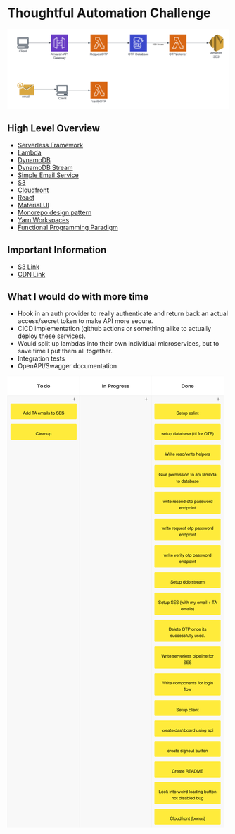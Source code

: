 # Thoughtful Automation Challenge

![LucidChart Diagram](assets/images/lucid.png?raw=true "LucidChart Diagram")
## High Level Overview

* [Serverless Framework](https://serverless.com)
* [Lambda](https://aws.amazon.com/lambda)
* [DynamoDB](https://aws.amazon.com/dynamodb/)
* [DynamoDB Stream](https://docs.aws.amazon.com/amazondynamodb/latest/developerguide/streamsmain.html)
* [Simple Email Service](https://aws.amazon.com/ses/)
* [S3](https://aws.amazon.com/s3/)
* [Cloudfront](https://aws.amazon.com/cloudfront/)
* [React](https://reactjs.org/)
* [Material UI](https://mui.com/)
* [Monorepo design pattern](https://semaphoreci.com/blog/what-is-monorepo)
* [Yarn Workspaces](https://classic.yarnpkg.com/lang/en/docs/workspaces/)
* [Functional Programming Paradigm](https://en.wikipedia.org/wiki/Functional_programming#:~:text=In%20computer%20science%2C%20functional%20programming,by%20applying%20and%20composing%20functions)

## Important Information
* [S3 Link](http://client-dev-bucket.s3-website.us-east-2.amazonaws.com/)
* [CDN Link](http://thoughtful.jordanmax.io)

## What I would do with more time
* Hook in an auth provider to really authenticate and return back an actual access/secret token to make API more secure.
* CICD implementation (github actions or something alike to actually deploy these services).
* Would split up lambdas into their own individual microservices, but to save time I put them all together.
* Integration tests
* OpenAPI/Swagger documentation

![Kanban Board](assets/images/kanban.png?raw=true "Kanban Board")

